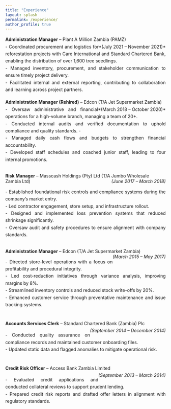 ```yaml
---
title: "Experience"
layout: splash
permalink: /experience/
author_profile: true
---
```


<div style="text-align: justify; line-height: 1.6;">
<strong>Administration Manager</strong> – Plant A Million Zambia (PAMZ) <span style="float: right;">*(July 2021 – November 2021)*</span>
</div>

<div style="text-align: justify; line-height: 1.6;"> 
- Coordinated procurement and logistics for reforestation projects with Care International and Standard Chartered Bank, enabling the distribution of over 1,600 tree seedlings.
  </div>
  <div style="text-align: justify; line-height: 1.6;">
- Managed inventory, procurement, and stakeholder communication to ensure timely project delivery.
</div>
<div style="text-align: justify; line-height: 1.6;">
- Facilitated internal and external reporting, contributing to collaboration and learning across project partners.
</div>
<br>
<div style="text-align: justify; line-height: 1.6;">
<strong>Administration Manager (Rehired)</strong> – Edcon (T/A Jet Supermarket Zambia) <span style="float: right;">*(March 2018 – October 2020)*</span>
</div>
  
<div style="text-align: justify; line-height: 1.6;">  
- Oversaw administrative and financial operations for a high-volume branch, managing a team of 20+.
  </div>

<div style="text-align: justify; line-height: 1.6;">  
- Conducted internal audits and verified documentation to uphold compliance and quality standards.
- </div>
<div style="text-align: justify; line-height: 1.6;">  
- Managed daily cash flows and budgets to strengthen financial accountability.
  </div>
<div style="text-align: justify; line-height: 1.6;">  
- Developed staff schedules and coached junior staff, leading to four internal promotions.
</div>
<br>

<strong>Risk Manager</strong> – Masscash Holdings (Pty) Ltd (T/A Jumbo Wholesale Zambia Ltd) <span style="float: right;">*(June 2017 – March 2018)*</span>


<div style="text-align: justify; line-height: 1.6;">  
- Established foundational risk controls and compliance systems during the company’s market entry.
</div>  
<div style="text-align: justify; line-height: 1.6;">  
- Led contractor engagement, store setup, and infrastructure rollout.
</div>  
<div style="text-align: justify; line-height: 1.6;">  
- Designed and implemented loss prevention systems that reduced shrinkage significantly.
</div>  
<div style="text-align: justify; line-height: 1.6;">  
- Oversaw audit and safety procedures to ensure alignment with company standards.
</div>
<br>

<strong>Administration Manager</strong> – Edcon (T/A Jet Supermarket Zambia) <span style="float: right;">*(March 2015 – May 2017)*</span>

<div style="text-align: justify; line-height: 1.6;">  
- Directed store-level operations with a focus on profitability and procedural integrity.
</div>  
<div style="text-align: justify; line-height: 1.6;">  
- Led cost-reduction initiatives through variance analysis, improving margins by 8%.
  
<div style="text-align: justify; line-height: 1.6;">  
- Streamlined inventory controls and reduced stock write-offs by 20%.
</div>  
<div style="text-align: justify; line-height: 1.6;">  
- Enhanced customer service through preventative maintenance and issue tracking systems.
</div>
<br>

<strong>Accounts Services Clerk</strong> – Standard Chartered Bank (Zambia) Plc <span style="float: right;">*(September 2014 – December 2014)*</span>

<div style="text-align: justify; line-height: 1.6;">  
- Conducted quality assurance on compliance records and maintained customer onboarding files.
</div>  
<div style="text-align: justify; line-height: 1.6;">  
- Updated static data and flagged anomalies to mitigate operational risk.
</div>
<br>

<strong>Credit Risk Officer</strong> – Access Bank Zambia Limited <span style="float: right;">*(September 2013 – March 2014)*</span>

<div style="text-align: justify; line-height: 1.6;">  
- Evaluated credit applications and conducted collateral reviews to support prudent lending.
</div>  
<div style="text-align: justify; line-height: 1.6;">  
- Prepared credit risk reports and drafted offer letters in alignment with regulatory standards.
</div>


